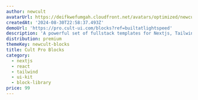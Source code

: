 ```yaml
---
author: newcult
avatarUrl: https://deifkwefumgah.cloudfront.net/avatars/optimized/newcult-blocks-avatar-128.webp
createdAt: '2024-08-30T22:58:37.493Z'
demoUrl: 'https://pro.cult-ui.com/blocks?ref=builtatlightspeed'
description: 'A powerful set of fullstack templates for Nextjs, Tailwind & Shadcn'
distribution: premium
themeKey: newcult-blocks
title: Cult Pro Blocks
category:
  - nextjs
  - react
  - tailwind
  - ui-kit
  - block-library
price: 99
---
```


